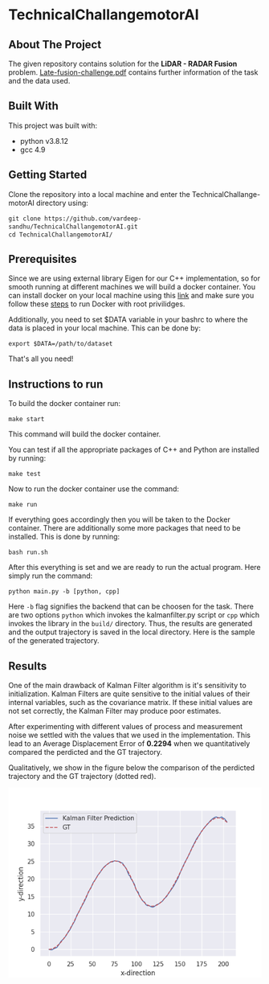# TechnicalChallangemotorAI

## About The Project

The given repository contains solution for the **LiDAR - RADAR Fusion** problem. [Late-fusion-challenge.pdf](Late-fusion-challenge.pdf) contains further information of the task and the data used. 

## Built With
This project was built with:

* python v3.8.12
* gcc 4.9

## Getting Started

Clone the repository into a local machine and enter the TechnicalChallange-motorAI directory using:

```shell
git clone https://github.com/vardeep-sandhu/TechnicalChallangemotorAI.git
cd TechnicalChallangemotorAI/
```
## Prerequisites

Since we are using external library Eigen for our C++ implementation, so for smooth running at different machines we will build a docker container. You can install docker on your local machine using this [link](https://docs.docker.com/engine/install/ubuntu/) and make sure you follow these [steps](https://docs.docker.com/engine/install/linux-postinstall/) to run Docker with root privilidges.

Additionally, you need to set $DATA variable in your bashrc to where the data is placed in your local machine. This can be done by:

```shell
export $DATA=/path/to/dataset
```


That's all you need!

## Instructions to run

To build the docker container run:

```
make start
```

This command will build the docker container.

You can test if all the appropriate packages of C++ and Python are installed by running:

```
make test
```

Now to run the docker container use the command:

```
make run
```

If everything goes accordingly then you will be taken to the Docker container. There are additionally some more packages that need to be installed. This is done by running:

```
bash run.sh
```

After this everything is set and we are ready to run the actual program. Here simply run the command:


```
python main.py -b [python, cpp]
```
Here `-b` flag signifies the backend that can be choosen for the task. There are two options `python` which invokes the kalmanfilter.py script or `cpp` which invokes the library in the `build/` directory. Thus, the results are generated and the output trajectory is saved in the local directory. Here is the sample of the generated trajectory.


## Results 

One of the main drawback of Kalman Filter algorithm is it's sensitivity to initialization. Kalman Filters are quite sensitive to the initial values of their internal variables, such as the covariance matrix. If these initial values are not set correctly, the Kalman Filter may produce poor estimates. 

After experimenting with different values of process and measurement noise we settled with the values that we used in the implementation. This lead to an Average Displacement Error of **0.2294** when we quantitatively compared the perdicted and the GT trajectory. 

Qualitatively, we show in the figure below the comparison of the perdicted trajectory and the GT trajectory (dotted red). 

![](resulting_trajectories.png "Qualitative Analysis")